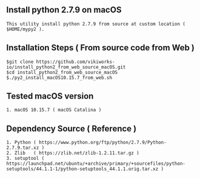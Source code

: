 ## Install python 2.7.9 on macOS 

    This utility install python 2.7.9 from source at custom location ( $HOME/mypy2 ). 

## Installation Steps ( From source code from Web )

    $git clone https://github.com/vikiworks-io/install_python2_from_web_source_macOS.git
    $cd install_python2_from_web_source_macOS
    $./py2_install_macOS10.15.7_from_web.sh

## Tested macOS version

    1. macOS 10.15.7 ( macOS Catalina )


## Dependency Source ( Reference )

    1. Python ( https://www.python.org/ftp/python/2.7.9/Python-2.7.9.tar.xz )
    2. Zlib   ( https://zlib.net/zlib-1.2.11.tar.gz )
    3. setuptool ( https://launchpad.net/ubuntu/+archive/primary/+sourcefiles/python-setuptools/44.1.1-1/python-setuptools_44.1.1.orig.tar.xz )

